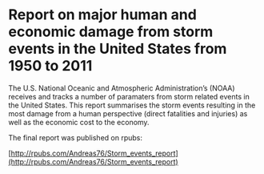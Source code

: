 # Report on major human and economic damage from storm events in the United States from 1950 to 2011

The U.S. National Oceanic and Atmospheric Administration’s (NOAA) receives and tracks a number of paramaters from storm related events in the United States. This report summarises the storm events resulting in the most damage from a human perspective (direct fatalities and injuries) as well as the economic cost to the economy.

The final report was published on rpubs:

[http://rpubs.com/Andreas76/Storm_events_report](http://rpubs.com/Andreas76/Storm_events_report)
